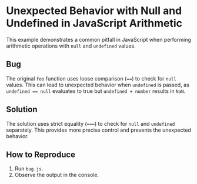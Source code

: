 # Unexpected Behavior with Null and Undefined in JavaScript Arithmetic

This example demonstrates a common pitfall in JavaScript when performing arithmetic operations with `null` and `undefined` values.

## Bug
The original `foo` function uses loose comparison (`==`) to check for `null` values.  This can lead to unexpected behavior when `undefined` is passed, as `undefined == null` evaluates to true but `undefined + number` results in `NaN`.

## Solution
The solution uses strict equality (`===`) to check for `null` and `undefined` separately.  This provides more precise control and prevents the unexpected behavior.

## How to Reproduce
1. Run `bug.js`.
2. Observe the output in the console.